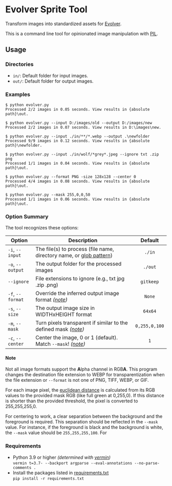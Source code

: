 # Evolver Sprite Tool

Transform images into standardized assets for [Evolver](https://github.com/marm00/evolver).

This is a command line tool for opinionated image manipulation with [PIL](https://pillow.readthedocs.io/).

## Usage

### Directories

- `in/`: Default folder for input images.
- `out/`: Default folder for output images.

### Examples

```console
$ python evolver.py
Processed 2/2 images in 0.05 seconds. View results in {absolute path}\out.

$ python evolver.py --input D:/images/old --output D:/images/new
Processed 2/2 images in 0.07 seconds. View results in D:\images\new.

$ python evolver.py --input ./in/**/*.webp --output .\newfolder
Processed 9/9 images in 0.12 seconds. View results in {absolute path}\newfolder.

$ python evolver.py --input ./in/wolf/*grey*.jpeg --ignore txt .zip png
Processed 1/1 images in 0.04 seconds. View results in {absolute path}\out.

$ python evolver.py --format PNG -size 128x128 --center 0
Processed 4/4 images in 0.08 seconds. View results in {absolute path}\out.

$ python evolver.py --mask 255,0,0,50
Processed 1/1 images in 0.06 seconds. View results in {absolute path}\out.
```

### Option Summary

The tool recognizes these options:

| Option | Description | Default |
| --- | --- | :---: |
| `-i`, `--input` | The file(s) to process (file name, directory name, or [glob pattern](https://docs.python.org/3/library/glob.html)) | `./in` |
| `-o`, `--output`| The output folder for the processed images | `./out` |
| `--ignore` | File extensions to ignore (e.g., txt jpg .zip .png) | `gitkeep` |
| `-f`, `--format` | Override the inferred output image format *([note](#note))* | `None` |
| `-s`, `--size` | The output image size in WIDTHxHEIGHT format | `64x64` |
| `-m`, `--mask` | Turn pixels transparent if similar to the defined mask *([note](#note))* | `0,255,0,100` |
| `-c`, `--center` | Center the image, 0 or 1 (default). Match `--mask`! *([note](#note))* | `1` |

#### Note

Not all image formats support the **A**lpha channel in RGB**A**. This program changes the destination file extension to WEBP for transparentization when the file extension or `--format` is not one of PNG, TIFF, WEBP, or GIF.

For each image pixel, the [euclidean distance](https://en.wikipedia.org/wiki/Euclidean_distance) is calculated from its RGB values to the provided mask RGB (like full green at 0,255,0). If this distance is shorter than the provided threshold, the pixel is converted to 255,255,255,0.

For centering to work, a clear separation between the background and the foreground is required. This separation should be reflected in the `--mask` value.
For instance, if the foreground is black and the background is white, the `--mask` value should be `255,255,255,100`. For

### Requirements

- Python 3.9 or higher *(determined with [vermin](https://github.com/netromdk/vermin))*  
`vermin t=3.7- --backport argparse --eval-annotations --no-parse-comments .`
- Install the packages listed in [requirements.txt](./requirements.txt)  
  `pip install -r requirements.txt`

